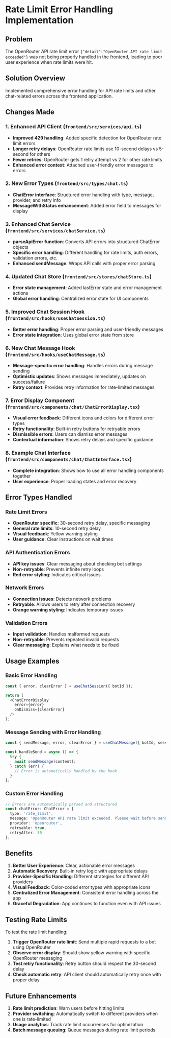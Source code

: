 # Rate Limit Error Handling Implementation

## Problem
The OpenRouter API rate limit error `{"detail":"OpenRouter API rate limit exceeded"}` was not being properly handled in the frontend, leading to poor user experience when rate limits were hit.

## Solution Overview
Implemented comprehensive error handling for API rate limits and other chat-related errors across the frontend application.

## Changes Made

### 1. Enhanced API Client (`frontend/src/services/api.ts`)
- **Improved 429 handling**: Added specific detection for OpenRouter rate limit errors
- **Longer retry delays**: OpenRouter rate limits use 10-second delays vs 5-second for others
- **Fewer retries**: OpenRouter gets 1 retry attempt vs 2 for other rate limits
- **Enhanced error context**: Attached user-friendly error messages to errors

### 2. New Error Types (`frontend/src/types/chat.ts`)
- **ChatError interface**: Structured error handling with type, message, provider, and retry info
- **MessageWithStatus enhancement**: Added error field to messages for display

### 3. Enhanced Chat Service (`frontend/src/services/chatService.ts`)
- **parseApiError function**: Converts API errors into structured ChatError objects
- **Specific error handling**: Different handling for rate limits, auth errors, validation errors, etc.
- **Enhanced sendMessage**: Wraps API calls with proper error parsing

### 4. Updated Chat Store (`frontend/src/stores/chatStore.ts`)
- **Error state management**: Added lastError state and error management actions
- **Global error handling**: Centralized error state for UI components

### 5. Improved Chat Session Hook (`frontend/src/hooks/useChatSession.ts`)
- **Better error handling**: Proper error parsing and user-friendly messages
- **Error state integration**: Uses global error state from store

### 6. New Chat Message Hook (`frontend/src/hooks/useChatMessage.ts`)
- **Message-specific error handling**: Handles errors during message sending
- **Optimistic updates**: Shows messages immediately, updates on success/failure
- **Retry context**: Provides retry information for rate-limited messages

### 7. Error Display Component (`frontend/src/components/chat/ChatErrorDisplay.tsx`)
- **Visual error feedback**: Different icons and colors for different error types
- **Retry functionality**: Built-in retry buttons for retryable errors
- **Dismissible errors**: Users can dismiss error messages
- **Contextual information**: Shows retry delays and specific guidance

### 8. Example Chat Interface (`frontend/src/components/chat/ChatInterface.tsx`)
- **Complete integration**: Shows how to use all error handling components together
- **User experience**: Proper loading states and error recovery

## Error Types Handled

### Rate Limit Errors
- **OpenRouter specific**: 30-second retry delay, specific messaging
- **General rate limits**: 10-second retry delay
- **Visual feedback**: Yellow warning styling
- **User guidance**: Clear instructions on wait times

### API Authentication Errors
- **API key issues**: Clear messaging about checking bot settings
- **Non-retryable**: Prevents infinite retry loops
- **Red error styling**: Indicates critical issues

### Network Errors
- **Connection issues**: Detects network problems
- **Retryable**: Allows users to retry after connection recovery
- **Orange warning styling**: Indicates temporary issues

### Validation Errors
- **Input validation**: Handles malformed requests
- **Non-retryable**: Prevents repeated invalid requests
- **Clear messaging**: Explains what needs to be fixed

## Usage Examples

### Basic Error Handling
```typescript
const { error, clearError } = useChatSession({ botId });

return (
  <ChatErrorDisplay
    error={error}
    onDismiss={clearError}
  />
);
```

### Message Sending with Error Handling
```typescript
const { sendMessage, error, clearError } = useChatMessage({ botId, sessionId });

const handleSend = async () => {
  try {
    await sendMessage(content);
  } catch (err) {
    // Error is automatically handled by the hook
  }
};
```

### Custom Error Handling
```typescript
// Errors are automatically parsed and structured
const chatError: ChatError = {
  type: 'rate_limit',
  message: 'OpenRouter API rate limit exceeded. Please wait before sending another message.',
  provider: 'openrouter',
  retryable: true,
  retryAfter: 30
};
```

## Benefits

1. **Better User Experience**: Clear, actionable error messages
2. **Automatic Recovery**: Built-in retry logic with appropriate delays
3. **Provider-Specific Handling**: Different strategies for different API providers
4. **Visual Feedback**: Color-coded error types with appropriate icons
5. **Centralized Error Management**: Consistent error handling across the app
6. **Graceful Degradation**: App continues to function even with API issues

## Testing Rate Limits

To test the rate limit handling:

1. **Trigger OpenRouter rate limit**: Send multiple rapid requests to a bot using OpenRouter
2. **Observe error display**: Should show yellow warning with specific OpenRouter messaging
3. **Test retry functionality**: Retry button should respect the 30-second delay
4. **Check automatic retry**: API client should automatically retry once with proper delay

## Future Enhancements

1. **Rate limit prediction**: Warn users before hitting limits
2. **Provider switching**: Automatically switch to different providers when one is rate-limited
3. **Usage analytics**: Track rate limit occurrences for optimization
4. **Batch message queuing**: Queue messages during rate limit periods